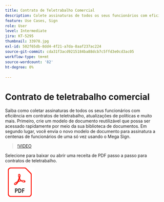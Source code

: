 ```yaml
---
title: Contrato de Teletrabalho Comercial
description: Colete assinaturas de todos os seus funcionários com eficiência em contratos de teletrabalho
feature: Use Cases, Sign
role: User
level: Intermediate
jira: KT-5295
thumbnail: 33978.jpg
exl-id: 502f65db-8dd4-4f21-a7da-8aaf237ac224
source-git-commit: cda31f3acd9215184ba88dcb7c5ffd3e0cd3ac05
workflow-type: tm+mt
source-wordcount: '82'
ht-degree: 0%

---
```


# Contrato de teletrabalho comercial

Saiba como coletar assinaturas de todos os seus funcionários com eficiência em contratos de teletrabalho, atualizações de políticas e muito mais. Primeiro, crie um modelo de documento reutilizável que possa ser acessado rapidamente por meio da sua biblioteca de documentos. Em segundo lugar, você envia o novo modelo de documento para assinatura a centenas de funcionários de uma só vez usando o Mega Sign.

>[!VIDEO](https://video.tv.adobe.com/v/33978?quality=12&learn=on&hidetitle=true)

Selecione para baixar ou abrir uma receita de PDF passo a passo para contratos de teletrabalho.

[![Baixar receita PDF](../assets/acrobat_PDF_96.png)](../assets/UseCaseRecipe-EN-UsingMegaSign.pdf)
